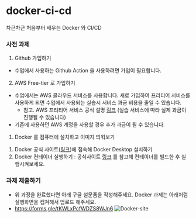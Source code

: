 # docker-ci-cd
차근차근 처음부터 배우는 Docker 와 CI/CD

### 사전 과제
1. Github 가입하기
- 수업에서 사용하는 Github Action 을 사용하려면 가입이 필요합니다.

2. AWS Free-tier 로 가입하기
- 수업에서는 AWS 클라우드 서비스를 사용합니다. 새로 가입하여 프리티어 서비스를 사용하게 되면 수업에서 사용되는 실습시 서비스 과금 비용을 줄일 수 있습니다.
  - 참고. AWS 프리티어 서비스 공식 설명 [링크](https://aws.amazon.com/ko/free/?gclid=EAIaIQobChMIkdmN1PLthAMVVNhMAh0kAQdYEAAYASAAEgIwOfD_BwE&trk=b088c8c6-1a6b-43e1-90e7-0a44a208e012&sc_channel=ps&ef_id=EAIaIQobChMIkdmN1PLthAMVVNhMAh0kAQdYEAAYASAAEgIwOfD_BwE:G:s&s_kwcid=AL!4422!3!611256937337!p!!g!!aws%20%EA%B0%80%EC%9E%85!15286221773!132634583720&all-free-tier.sort-by=item.additionalFields.SortRank&all-free-tier.sort-order=asc&awsf.Free%20Tier%20Types=*all&awsf.Free%20Tier%20Categories=*all)
(실습 서비스에 따라 실제 과금이 진행될 수 있습니다)
- 기존에 사용하던 AWS 계정을 사용할 경우 추가 과금이 될 수 있습니다. 

1. Docker 를 컴퓨터에 설치하고 이미지 띄워보기
1) Docker 공식 사이트([링크](https://www.docker.com/get-started/))에 접속해 Docker Desktop 설치하기
2) Docker 컨테이너 실행하기 : 공식사이트 [링크](https://docs.docker.com/guides/walkthroughs/run-a-container/) 를 참고해 컨테이너를 빌드한 후 실행시켜보세요.

### 과제 제출하기
- 위 과정을 완료했다면 아래 구글 설문폼을 작성해주세요. Docker 과제는 아래처럼 실행화면을 캡쳐해서 업로드 해주세요.
- https://forms.gle/tKWLxPcfWDZS8WJn6
![Docker-site](https://docs.docker.com/get-started/docker-concepts/the-basics/images/access-the-frontend.webp)
